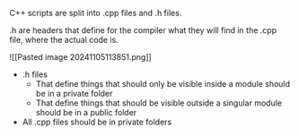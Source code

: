 C++ scripts are split into .cpp files and .h files.

.h are headers that define for the compiler what they will find in the .cpp file, where the actual code is.

![[Pasted image 20241105113851.png]]
- .h files 
	- That define things that should only be visible inside a module should be in a private folder
	- That define things that should be visible outside a singular module should be in a public folder
- All .cpp files should be in private folders